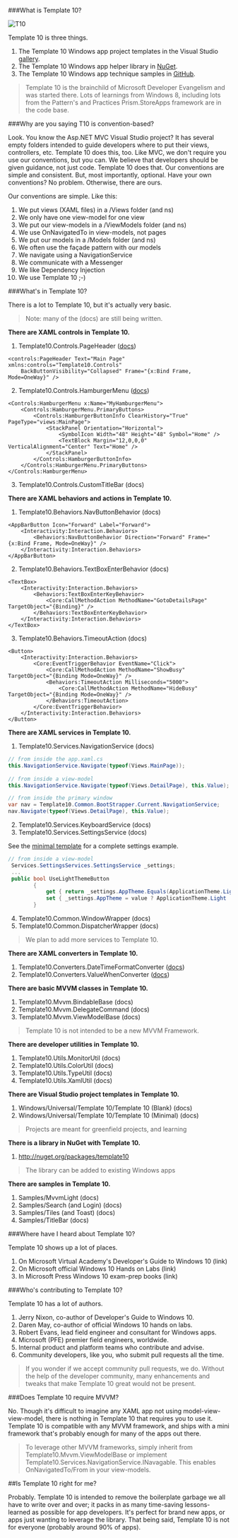 ###What is Template 10?

![T10](https://raw.githubusercontent.com/Windows-XAML/Template10/master/Assets/T10%2056x56.png)

Template 10 is three things. 

1. The Template 10 Windows app project templates in the Visual Studio [gallery](https://visualstudiogallery.msdn.microsoft.com/60bb885a-44e9-4cbf-a380-270803b3f6e5).
2. The Template 10 Windows app helper library in [NuGet](https://www.nuget.org/packages/Template10/).
3. The Template 10 Windows app technique samples in [GitHub](https://github.com/Windows-XAML/Template10).

> Template 10 is the brainchild of Microsoft Developer Evangelism and was started there. Lots of learnings from Windows 8, including lots from the Pattern's and Practices Prism.StoreApps framework are in the code base.

###Why are you saying T10 is convention-based?

Look. You know the Asp.NET MVC Visual Studio project? It has several empty folders intended to guide developers where to put their views, controllers, etc. Template 10 does this, too. Like MVC, we don't require you use our conventions, but you can. We believe that developers should be given guidance, not just code. Template 10 does that. Our conventions are simple and consistent. But, most importantly, optional. Have your own conventions? No problem. Otherwise, there are ours.

Our conventions are simple. Like this:

1. We put views (XAML files) in a /Views folder (and ns)
1. We only have one view-model for one view
1. We put our view-models in a /ViewModels folder (and ns)
1. We use OnNavigatedTo in view-models, not pages
1. We put our models in a /Models folder (and ns)
1. We often use the façade pattern with our models
1. We navigate using a NavigationService
1. We communicate with a Messenger
1. We like Dependency Injection
1. We use Template 10 ;-)

###What's in Template 10?

There is a lot to Template 10, but it's actually very basic.

> Note: many of the (docs) are still being written.

**There are XAML controls in Template 10.**

1. Template10.Controls.PageHeader ([docs](https://github.com/Windows-XAML/Template10/wiki/Docs-%7C-PageHeader))
````XAML
<controls:PageHeader Text="Main Page" xmlns:controls="Template10.Controls"
    BackButtonVisibility="Collapsed" Frame="{x:Bind Frame, Mode=OneWay}" />
````
2. Template10.Controls.HamburgerMenu ([docs](https://github.com/Windows-XAML/Template10/wiki/Docs-%7C-HamburgerMenu))
````XAML
<Controls:HamburgerMenu x:Name="MyHamburgerMenu">
    <Controls:HamburgerMenu.PrimaryButtons>
        <Controls:HamburgerButtonInfo ClearHistory="True" PageType="views:MainPage">
            <StackPanel Orientation="Horizontal">
                <SymbolIcon Width="48" Height="48" Symbol="Home" />
                <TextBlock Margin="12,0,0,0" VerticalAlignment="Center" Text="Home" />
            </StackPanel>
        </Controls:HamburgerButtonInfo>
    </Controls:HamburgerMenu.PrimaryButtons>
</Controls:HamburgerMenu>
````
3. Template10.Controls.CustomTitleBar (docs)

**There are XAML behaviors and actions in Template 10.**

1. Template10.Behaviors.NavButtonBehavior (docs)
````XAML
<AppBarButton Icon="Forward" Label="Forward">
    <Interactivity:Interaction.Behaviors>
        <Behaviors:NavButtonBehavior Direction="Forward" Frame="{x:Bind Frame, Mode=OneWay}" />
    </Interactivity:Interaction.Behaviors>
</AppBarButton>
````
2. Template10.Behaviors.TextBoxEnterBehavior (docs)
````XAML
<TextBox>
    <Interactivity:Interaction.Behaviors>
        <Behaviors:TextBoxEnterKeyBehavior>
            <Core:CallMethodAction MethodName="GotoDetailsPage" TargetObject="{Binding}" />
        </Behaviors:TextBoxEnterKeyBehavior>
    </Interactivity:Interaction.Behaviors>
</TextBox>
````
3. Template10.Behaviors.TimeoutAction (docs)
````XAML
<Button>
    <Interactivity:Interaction.Behaviors>
        <Core:EventTriggerBehavior EventName="Click">
            <Core:CallMethodAction MethodName="ShowBusy" TargetObject="{Binding Mode=OneWay}" />
            <Behaviors:TimeoutAction Milliseconds="5000">
                <Core:CallMethodAction MethodName="HideBusy" TargetObject="{Binding Mode=OneWay}" />
            </Behaviors:TimeoutAction>
        </Core:EventTriggerBehavior>
    </Interactivity:Interaction.Behaviors>
</Button>
````

**There are XAML services in Template 10.**

1. Template10.Services.NavigationService (docs)
````csharp
// from inside the app.xaml.cs
this.NavigationService.Navigate(typeof(Views.MainPage));
            
// from inside a view-model
this.NavigationService.Navigate(typeof(Views.DetailPage), this.Value);

// from inside the primary window
var nav = Template10.Common.BootStrapper.Current.NavigationService;
nav.Navigate(typeof(Views.DetailPage), this.Value);
````
2. Template10.Services.KeyboardService (docs)
3. Template10.Services.SettingsService (docs)

See the [minimal template](https://github.com/Windows-XAML/Template10/tree/master/Templates%20(Project)/Minimal) for a complete settings example.

````csharp
// from inside a view-model
 Services.SettingsServices.SettingsService _settings;
 ...
 public bool UseLightThemeButton
        {
            get { return _settings.AppTheme.Equals(ApplicationTheme.Light); }
            set { _settings.AppTheme = value ? ApplicationTheme.Light : ApplicationTheme.Dark; base.RaisePropertyChanged(); }
        }
````

4. Template10.Common.WindowWrapper (docs)
5. Template10.Common.DispatcherWrapper (docs)

> We plan to add more services to Template 10.

**There are XAML converters in Template 10.**

1. Template10.Converters.DateTimeFormatConverter ([docs](https://github.com/Windows-XAML/Template10/wiki/Docs-%7C-Converters#datetimeformatconverter))
2. Template10.Converters.ValueWhenConverter ([docs](https://github.com/Windows-XAML/Template10/wiki/Docs-%7C-Converters#valuewhenconverter))

**There are basic MVVM classes in Template 10.**

1. Template10.Mvvm.BindableBase (docs)
2. Template10.Mvvm.DelegateCommand (docs)
3. Template10.Mvvm.ViewModelBase (docs)

> Template 10 is not intended to be a new MVVM Framework.

**There are developer utilities in Template 10.**

1. Template10.Utils.MonitorUtil (docs)
2. Template10.Utils.ColorUtil (docs)
3. Template10.Utils.TypeUtil (docs)
4. Template10.Utils.XamlUtil (docs)

**There are Visual Studio project templates in Template 10.**

1. Windows/Universal/Template 10/Template 10 (Blank) (docs)
2. Windows/Universal/Template 10/Template 10 (Minimal) (docs)

> Projects are meant for greenfield projects, and learning

**There is a library in NuGet with Template 10.**

1. http://nuget.org/packages/template10

> The library can be added to existing Windows apps

**There are samples in Template 10.**

1. Samples/MvvmLight (docs)
2. Samples/Search (and Login) (docs)
3. Samples/Tiles (and Toast) (docs)
4. Samples/TitleBar (docs)

###Where have I heard about Template 10?

Template 10 shows up a lot of places.

1. On Microsoft Virtual Academy's Developer's Guide to Windows 10 (link)
2. On Microsoft official Windows 10 Hands on Labs (link)
3. In Microsoft Press Windows 10 exam-prep books (link)

###Who's contributing to Template 10?

Template 10 has a lot of authors.

1. Jerry Nixon, co-author of Developer's Guide to Windows 10.
2. Daren May, co-author of official Windows 10 hands on labs.
3. Robert Evans, lead field engineer and consultant for Windows apps.
4. Microsoft (PFE) premier field engineers, worldwide.
5. Internal product and platform teams who contribute and advise.
6. Community developers, like you, who submit pull requests all the time.

> If you wonder if we accept community pull requests, we do. Without the help of the developer community, many enhancements and tweaks that make Template 10 great would not be present.

###Does Template 10 require MVVM?

No. Though it's difficult to imagine any XAML app not using model-view-view-model, there is nothing in Template 10 that requires you to use it. Template 10 is compatible with any MVVM framework, and ships with a mini framework that's probably enough for many of the apps out there.

> To leverage other MVVM frameworks, simply inherit from Template10.Mvvm.ViewModelBase or implement Template10.Services.NavigationService.INavagable. This enables OnNavigatedTo/From in your view-models.

##Is Template 10 right for me?

Probably. Template 10 is intended to remove the boilerplate garbage we all have to write over and over; it packs in as many time-saving lessons-learned as possible for app developers. It's perfect for brand new apps, or apps just wanting to leverage the library. That being said, Template 10 is not for everyone (probably around 90% of apps). 